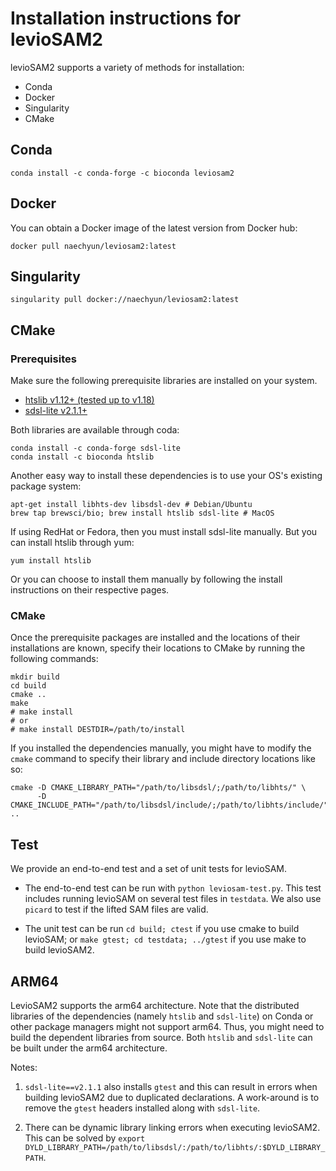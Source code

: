 # Installation instructions for levioSAM2

levioSAM2 supports a variety of methods for installation:

- Conda
- Docker
- Singularity
- CMake

## Conda

```shell
conda install -c conda-forge -c bioconda leviosam2
```

## Docker

You can obtain a Docker image of the latest version from Docker hub:

```shell
docker pull naechyun/leviosam2:latest
```

## Singularity

```shell
singularity pull docker://naechyun/leviosam2:latest
```

## CMake

### Prerequisites

Make sure the following prerequisite libraries are installed on your system. 

- [htslib v1.12+ (tested up to v1.18)](https://github.com/samtools/htslib)
- [sdsl-lite v2.1.1+](https://github.com/simongog/sdsl-lite/)

Both libraries are available through coda:

```shell
conda install -c conda-forge sdsl-lite
conda install -c bioconda htslib
```

Another easy way to install these dependencies is to use your OS's existing package system:

```shell
apt-get install libhts-dev libsdsl-dev # Debian/Ubuntu
brew tap brewsci/bio; brew install htslib sdsl-lite # MacOS
```

If using RedHat or Fedora, then you must install sdsl-lite manually. But you can install htslib through yum:

```shell
yum install htslib
```

Or you can choose to install them manually by following the install instructions on their respective pages.

### CMake

Once the prerequisite packages are installed and the locations of their installations are known, specify their locations
to CMake by running the following commands:

```shell
mkdir build
cd build
cmake ..
make
# make install
# or 
# make install DESTDIR=/path/to/install
```

If you installed the dependencies manually, you might have to modify the `cmake` command to specify their library and
include directory locations like so:

```shell
cmake -D CMAKE_LIBRARY_PATH="/path/to/libsdsl/;/path/to/libhts/" \
      -D CMAKE_INCLUDE_PATH="/path/to/libsdsl/include/;/path/to/libhts/include/" ..
```

## Test

We provide an end-to-end test and a set of unit tests for levioSAM.

- The end-to-end test can be run with `python leviosam-test.py`. This test includes running levioSAM on several test files in `testdata`. We also use `picard` to test if the lifted SAM files are valid.

- The unit test can be run `cd build; ctest` if you use cmake to build levioSAM; or `make gtest; cd testdata; ../gtest` if you use make to build levioSAM2.

## ARM64

LevioSAM2 supports the arm64 architecture. Note that the distributed libraries of the dependencies (namely `htslib` and `sdsl-lite`) on Conda or other package managers might not support arm64. Thus, you might need to build the dependent libraries from source. Both `htslib` and `sdsl-lite` can be built under the arm64 architecture.

Notes:

1. `sdsl-lite==v2.1.1` also installs `gtest` and this can result in errors when building levioSAM2 due to duplicated declarations. A work-around is to remove the `gtest` headers installed along with `sdsl-lite`.

2. There can be dynamic library linking errors when executing levioSAM2. This can be solved by `export DYLD_LIBRARY_PATH=/path/to/libsdsl/:/path/to/libhts/:$DYLD_LIBRARY_PATH`.
